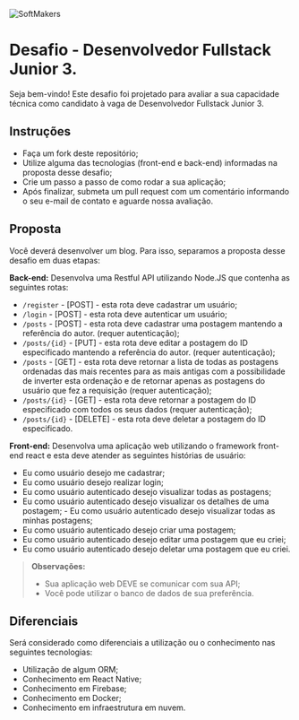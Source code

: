 ![SoftMakers](https://vagas.softmakers.com.br/assets/img/logotipo14xxhdpi.png)

# Desafio - Desenvolvedor Fullstack Junior 3.
Seja bem-vindo! Este desafio foi projetado para avaliar a sua capacidade técnica como candidato à vaga de Desenvolvedor Fullstack Junior 3.
## Instruções
- Faça um fork deste repositório;
- Utilize alguma das tecnologias (front-end e back-end) informadas na proposta desse desafio;
- Crie um passo a passo de como rodar a sua aplicação;
- Após finalizar, submeta um pull request com um comentário informando o seu e-mail de contato e aguarde nossa avaliação.
## Proposta
Você deverá desenvolver um blog. Para isso, separamos a proposta desse desafio em duas etapas:

**Back-end:**
Desenvolva uma Restful API utilizando Node.JS que contenha as seguintes rotas:
- `/register` - [POST] - esta rota deve cadastrar um usuário;
- `/login` - [POST] - esta rota deve autenticar um usuário;
- `/posts` - [POST] - esta rota deve cadastrar uma postagem mantendo a referência do autor. (requer autenticação);
- `/posts/{id}` - [PUT] - esta rota deve editar a postagem do ID especificado mantendo a referência do autor. (requer autenticação);
- `/posts` - [GET] - esta rota deve retornar a lista de todas as postagens ordenadas das mais recentes para as mais antigas com a possibilidade de inverter esta ordenação e de retornar apenas as postagens do usuário que fez a requisição (requer autenticação);
- `/posts/{id}` - [GET] - esta rota deve retornar a postagem do ID especificado com todos os seus dados (requer autenticação);
- `/posts/{id}` - [DELETE] - esta rota deve deletar a postagem do ID especificado.

**Front-end:**
Desenvolva uma aplicação web utilizando o framework front-end react e esta deve atender as seguintes histórias de usuário:
- Eu como usuário desejo me cadastrar;
- Eu como usuário desejo realizar login;
- Eu como usuário autenticado desejo visualizar todas as postagens;
- Eu como usuário autenticado desejo visualizar os detalhes de uma postagem; - Eu como usuário autenticado desejo visualizar todas as minhas postagens;
- Eu como usuário autenticado desejo criar uma postagem;
- Eu como usuário autenticado desejo editar uma postagem que eu criei;
- Eu como usuário autenticado desejo deletar uma postagem que eu criei.
> **Observações:**
> - Sua aplicação web DEVE se comunicar com sua API;
> - Você pode utilizar o banco de dados de sua preferência.
## Diferenciais
Será considerado como diferenciais a utilização ou o conhecimento nas seguintes tecnologias:
- Utilização de algum ORM;
- Conhecimento em React Native;
- Conhecimento em Firebase;
- Conhecimento em Docker;
- Conhecimento em infraestrutura em nuvem.
